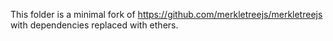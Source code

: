 This folder is a minimal fork of https://github.com/merkletreejs/merkletreejs with dependencies replaced with ethers.
